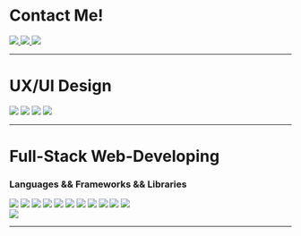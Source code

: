 <div>
  <h1> Contact Me! </h1>
  <a href="mailto:audrey.wanmun.tan@gmail.com">
<img src="https://img.shields.io/badge/Gmail-D14836?style=for-the-badge&logo=gmail&logoColor=white"/>
  </a>
  <a href="https://linktr.ee/first.generasian" target="_blank">
    <img src="https://img.shields.io/badge/linktree-39E09B?style=for-the-badge&logo=linktree&logoColor=white"/>
  </a>
  <a href="https://www.linkedin.com/in/audrey-tan1127" target="_blank">
  <img src="https://img.shields.io/badge/LinkedIn-0077B5?style=for-the-badge&logo=linkedin&logoColor=white"/>
  </a>
</div>
<hr>

<h1> UX/UI Design </h1>
<div>
<img src ="https://img.shields.io/badge/Coursera-0056D2?style=for-the-badge&logo=Coursera&logoColor=white"/>
<img src ="https://img.shields.io/badge/Canva-%2300C4CC.svg?&style=for-the-badge&logo=Canva&logoColor=white"/>
<img src ="https://img.shields.io/badge/Figma-F24E1E?style=for-the-badge&logo=figma&logoColor=white"/>
<img src ="https://img.shields.io/badge/Adobe%20XD-470137?style=for-the-badge&logo=Adobe%20XD&logoColor=#FF61F6"/>
</div>
<hr>

<h1> Full-Stack Web-Developing </h1>
<div>
  <h3> Languages && Frameworks && Libraries </h3>
  <img src="https://img.shields.io/badge/HTML5-E34F26?style=for-the-badge&logo=html5&logoColor=white"/>
  <img src="https://img.shields.io/badge/JavaScript-323330?style=for-the-badge&logo=javascript&logoColor=F7DF1E"/>
  <img src="https://img.shields.io/badge/json-5E5C5C?style=for-the-badge&logo=json&logoColor=white"/>
  <img src="https://img.shields.io/badge/jQuery-0769AD?style=for-the-badge&logo=jquery&logoColor=white"/>
  <img src="https://img.shields.io/badge/Node%20js-339933?style=for-the-badge&logo=nodedotjs&logoColor=white"/>
  <img src="https://img.shields.io/badge/Spring_Boot-F2F4F9?style=for-the-badge&logo=spring-boot"/>
  <img src="https://img.shields.io/badge/MySQL-005C84?style=for-the-badge&logo=mysql&logoColor=white"/>
  <img src="https://img.shields.io/badge/CSS3-1572B6?style=for-the-badge&logo=css3&logoColor=white"/>
  <img src="https://img.shields.io/badge/Bootstrap-563D7C?style=for-the-badge&logo=bootstrap&logoColor=white"/>
  <img src="https://img.shields.io/badge/Tailwind_CSS-38B2AC?style=for-the-badge&logo=tailwind-css&logoColor=white"/>
  <img src="https://img.shields.io/badge/Sass-CC6699?style=for-the-badge&logo=sass&logoColor=white"/>
</div>
<div>
<img src="https://github-readme-stats.vercel.app/api/top-langs/?username=audreytan1127&theme=tokyonight"/>
</div>
<hr>
